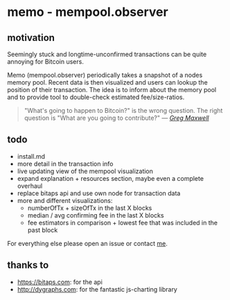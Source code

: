 # memo - mempool.observer

## motivation

Seemingly stuck and longtime-unconfirmed transactions can be quite annoying for Bitcoin users.

Memo (mempool.observer) periodically takes a snapshot of a nodes memory pool. Recent data is then visualized and users can lookup the position of their transaction. The idea is to inform about the memory pool and to provide tool to double-check estimated fee/size-ratios.

>"What's going to happen to Bitcoin?" is the wrong question. The right question is "What are you going to contribute?" &mdash; <cite>[Greg Maxwell](https://github.com/gmaxwell)</cite>


## todo
* install.md
* more detail in the transaction info
* live updating view of the mempool visualization
* expand explanation + resources section, maybe even a complete overhaul
* replace bitaps api and use own node for transaction data
* more and different visualizations:
    * numberOfTx + sizeOfTx in the last X blocks
    * median / avg confirming fee in the last X blocks
    * fee estimators in comparison + lowest fee that was included in the past block

For everything else please open an issue or contact [me](https://twitter.com/0xb10c).

## thanks to
* https://bitaps.com: for the api
* http://dygraphs.com: for the fantastic js-charting library

